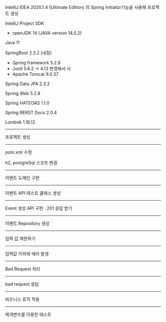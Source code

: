 IntelliJ IDEA 2020.1.4 (Ultimate Edition) 의 Spring Initializr기능을 사용해 프로젝트 생성

IntelliJ Project SDK

- openJDK 14 (JAVA version 14.0.2)

Java 11

SpringBoot 2.3.2  (내장)

- Spring framework 5.2.8
- Junit 5.6.2 -> 4.13 변경해서 사
- Apache Tomcat 9.0.37

Spring Data JPA 2.3.2

Spring Web 5.2.8

Spring HATEOAS 1.1.0

Spring RERST Docs 2.0.4

Lombok 1.18.12

---------------------
프로젝트 생성 

--------
pom.xml 수정

h2, postgreSql 스코프 변경

---
이벤트 도메인 구현

----
이벤트 API 테스트 클래스 생성

---
Event 생성 API 구현 : 201 응답 받기

----
이벤트 Repository 생성

----
입력 값 제한하기

---
입력값 이외에 에러 발생

---
Bad Request 처리 

---
bad request 응답

---
비즈니스 로직 적용

---
매개변수를 이용한 테스트

